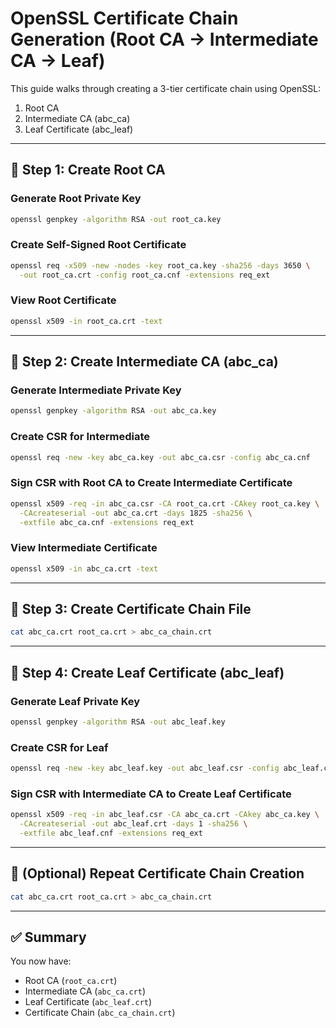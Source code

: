 
# OpenSSL Certificate Chain Generation (Root CA → Intermediate CA → Leaf)

This guide walks through creating a 3-tier certificate chain using OpenSSL:

1. Root CA
2. Intermediate CA (abc_ca)
3. Leaf Certificate (abc_leaf)

---

## 🧾 Step 1: Create Root CA

### Generate Root Private Key
```bash
openssl genpkey -algorithm RSA -out root_ca.key
```

### Create Self-Signed Root Certificate
```bash
openssl req -x509 -new -nodes -key root_ca.key -sha256 -days 3650 \
  -out root_ca.crt -config root_ca.cnf -extensions req_ext
```

### View Root Certificate
```bash
openssl x509 -in root_ca.crt -text
```

---

## 🧾 Step 2: Create Intermediate CA (abc_ca)

### Generate Intermediate Private Key
```bash
openssl genpkey -algorithm RSA -out abc_ca.key
```

### Create CSR for Intermediate
```bash
openssl req -new -key abc_ca.key -out abc_ca.csr -config abc_ca.cnf
```

### Sign CSR with Root CA to Create Intermediate Certificate
```bash
openssl x509 -req -in abc_ca.csr -CA root_ca.crt -CAkey root_ca.key \
  -CAcreateserial -out abc_ca.crt -days 1825 -sha256 \
  -extfile abc_ca.cnf -extensions req_ext
```

### View Intermediate Certificate
```bash
openssl x509 -in abc_ca.crt -text
```

---

## 🔗 Step 3: Create Certificate Chain File

```bash
cat abc_ca.crt root_ca.crt > abc_ca_chain.crt
```

---

## 🧾 Step 4: Create Leaf Certificate (abc_leaf)

### Generate Leaf Private Key
```bash
openssl genpkey -algorithm RSA -out abc_leaf.key
```

### Create CSR for Leaf
```bash
openssl req -new -key abc_leaf.key -out abc_leaf.csr -config abc_leaf.cnf
```

### Sign CSR with Intermediate CA to Create Leaf Certificate
```bash
openssl x509 -req -in abc_leaf.csr -CA abc_ca.crt -CAkey abc_ca.key \
  -CAcreateserial -out abc_leaf.crt -days 1 -sha256 \
  -extfile abc_leaf.cnf -extensions req_ext
```

---

## 🔗 (Optional) Repeat Certificate Chain Creation

```bash
cat abc_ca.crt root_ca.crt > abc_ca_chain.crt
```

---

## ✅ Summary

You now have:
- Root CA (`root_ca.crt`)
- Intermediate CA (`abc_ca.crt`)
- Leaf Certificate (`abc_leaf.crt`)
- Certificate Chain (`abc_ca_chain.crt`)
